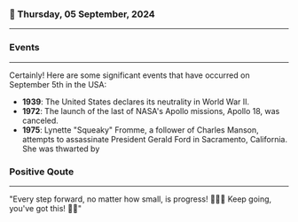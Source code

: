 ### 📅 Thursday, 05 September, 2024
------
### Events
------
Certainly! Here are some significant events that have occurred on September 5th in the USA:

- **1939**: The United States declares its neutrality in World War II.
- **1972**: The launch of the last of NASA's Apollo missions, Apollo 18, was canceled.
- **1975**: Lynette "Squeaky" Fromme, a follower of Charles Manson, attempts to assassinate President Gerald Ford in Sacramento, California. She was thwarted by
### Positive Qoute
------
"Every step forward, no matter how small, is progress! 🌱🚀✨ Keep going, you've got this! 💪😊"
